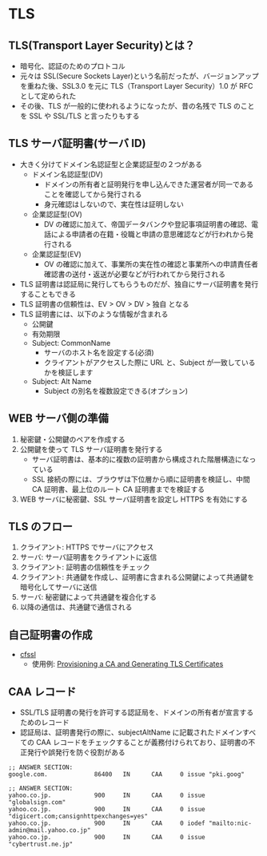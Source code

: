 # TLS

## TLS(Transport Layer Security)とは？

- 暗号化、認証のためのプロトコル
- 元々は SSL(Secure Sockets Layer)という名前だったが、バージョンアップを重ねた後、SSL3.0 を元に TLS（Transport Layer Security）1.0 が RFC として定められた
- その後、TLS が一般的に使われるようになったが、昔の名残で TLS のことを SSL や SSL/TLS と言ったりもする

## TLS サーバ証明書(サーバ ID)

- 大きく分けてドメイン名認証型と企業認証型の２つがある
  - ドメイン名認証型(DV)
    - ドメインの所有者と証明発行を申し込んできた運営者が同一であることを確認してから発行される
    - 身元確認はしないので、実在性は証明しない
  - 企業認証型(OV)
    - DV の確認に加えて、帝国データバンクや登記事項証明書の確認、電話による申請者の在籍・役職と申請の意思確認などが行われから発行される
  - 企業認証型(EV)
    - OV の確認に加えて、事業所の実在性の確認と事業所への申請責任者確認書の送付・返送が必要などが行われてから発行される
- TLS 証明書は認証局に発行してもらうものだが、独自にサーバ証明書を発行することもできる
- TLS 証明書の信頼性は、EV > OV > DV > 独自 となる
- TLS 証明書には、以下のような情報が含まれる
  - 公開鍵
  - 有効期限
  - Subject: CommonName
    - サーバのホスト名を設定する(必須)
    - クライアントがアクセスした際に URL と、Subject が一致しているかを検証します
  - Subject: Alt Name
    - Subject の別名を複数設定できる(オプション)

## WEB サーバ側の準備

1. 秘密鍵・公開鍵のペアを作成する
2. 公開鍵を使って TLS サーバ証明書を発行する
   - サーバ証明書は、基本的に複数の証明書から構成された階層構造になっている
   - SSL 接続の際には、ブラウザは下位層から順に証明書を検証し、中間 CA 証明書、最上位のルート CA 証明書までを検証する
3. WEB サーバに秘密鍵、SSL サーバ証明書を設定し HTTPS を有効にする

## TLS のフロー

1. クライアント: HTTPS でサーバにアクセス
2. サーバ: サーバ証明書をクライアントに返信
3. クライアント: 証明書の信頼性をチェック
4. クライアント: 共通鍵を作成し、証明書に含まれる公開鍵によって共通鍵を暗号化してサーバに送信
5. サーバ: 秘密鍵によって共通鍵を複合化する
6. 以降の通信は、共通鍵で通信される

## 自己証明書の作成

- [cfssl](https://github.com/cloudflare/cfssl)
  - 使用例: [Provisioning a CA and Generating TLS Certificates](https://github.com/kelseyhightower/kubernetes-the-hard-way/blob/master/docs/04-certificate-authority.md)

## CAA レコード

- SSL/TLS 証明書の発行を許可する認証局を、ドメインの所有者が宣言するためのレコード
- 認証局は、証明書発行の際に、subjectAltName に記載されたドメインすべての CAA レコードをチェックすることが義務付けられており、証明書の不正発行や誤発行を防ぐ役割がある

```
;; ANSWER SECTION:
google.com.             86400   IN      CAA     0 issue "pki.goog"

;; ANSWER SECTION:
yahoo.co.jp.            900     IN      CAA     0 issue "globalsign.com"
yahoo.co.jp.            900     IN      CAA     0 issue "digicert.com;cansignhttpexchanges=yes"
yahoo.co.jp.            900     IN      CAA     0 iodef "mailto:nic-admin@mail.yahoo.co.jp"
yahoo.co.jp.            900     IN      CAA     0 issue "cybertrust.ne.jp"
```
